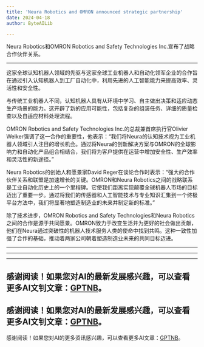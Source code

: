```yaml
---
title: 'Neura Robotics and OMRON announced strategic partnership'
date: 2024-04-18
author: ByteAILib

---
```


Neura Robotics和OMRON Robotics and Safety Technologies Inc.宣布了战略合作伙伴关系。

---
这家全球认知机器人领域的先驱与这家全球工业机器人和自动化领军企业的合作旨在通过引入认知机器人到工厂自动化中，利用先进的人工智能能力来提高效率、灵活性和安全性。

与传统工业机器人不同，认知机器人具有从环境中学习、自主做出决策和适应动态生产场景的能力。这开辟了新的应用可能性，包括复杂的组装任务、详细的质量检查以及自适应材料处理流程。

OMRON Robotics and Safety Technologies Inc.的总裁兼首席执行官Olivier Welker强调了这一合作的重要性，他表示：“我们将Neura的认知技术视为工业机器人领域引人注目的增长机会。通过将Neura的创新解决方案与OMRON的全球影响力和自动化产品组合相结合，我们将为客户提供在运营中增加安全性、生产效率和灵活性的新途径。”

Neura Robotics的创始人和愿景家David Reger在谈论合作时表示：“强大的合作伙伴关系和联盟是加速增长的关键。OMRON和Neura Robotics之间的战略联系是工业自动化历史上的一个里程碑。它使我们距离实现颠覆全球机器人市场的目标迈出了重要一步。通过将我们的传感器和人工智能技术与专业知识汇集到一个终极平台方法中，我们将显著地塑造制造业的未来并制定新的标准。”

除了技术进步，OMRON Robotics and Safety Technologies和Neura Robotics之间的合作是源于共同愿景。OMRON致力于改变生活并为更好的社会做出贡献，他们在Neura通过突破性的机器人技术服务人类的使命中找到共鸣。这种一致性加强了合作的基础，推动着两家公司朝着塑造制造业未来的共同目标迈进。


---
---

---
感谢阅读！如果您对AI的最新发展感兴趣，可以查看更多AI文钊文章：[GPTNB](https://gptnb.com)。
---
感谢阅读！如果您对AI的最新发展感兴趣，可以查看更多AI文钊文章：[GPTNB](https://gptnb.com)。
---
感谢阅读！如果您对AI的更多资讯感兴趣，可以查看更多AI文章：[GPTNB](https://gptnb.com)。